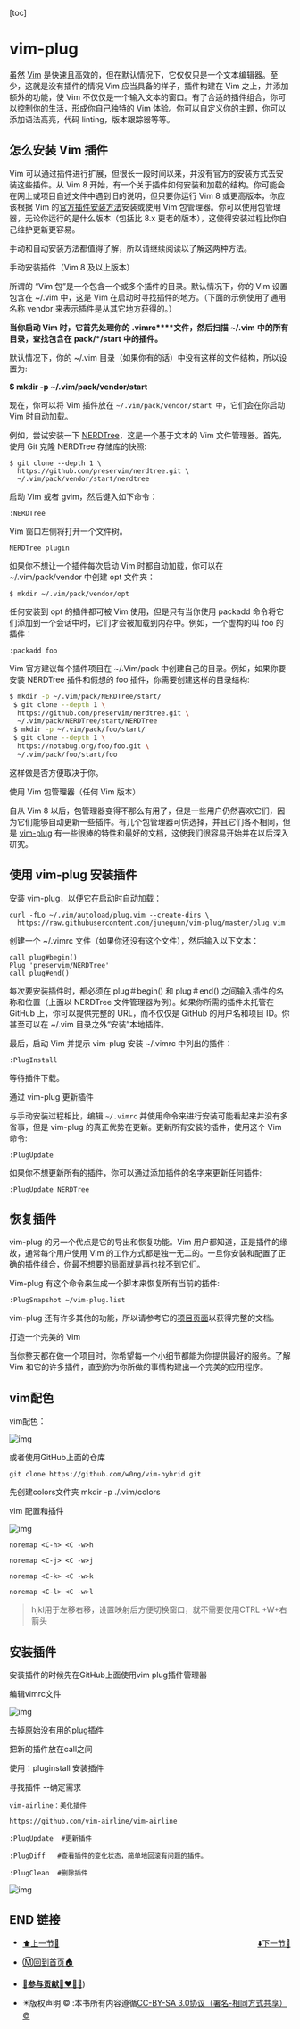 [toc]

# vim-plug

虽然 [Vim](https://link.zhihu.com/?target=https%3A//www.vim.org/) 是快速且高效的，但在默认情况下，它仅仅只是一个文本编辑器。至少，这就是没有插件的情况 Vim 应当具备的样子，插件构建在 Vim 之上，并添加额外的功能，使 Vim 不仅仅是一个输入文本的窗口。有了合适的插件组合，你可以控制你的生活，形成你自己独特的 Vim 体验。你可以[自定义你的主题](https://link.zhihu.com/?target=https%3A//opensource.com/article/19/12/colors-themes-vim)，你可以添加语法高亮，代码 linting，版本跟踪器等等。

## 怎么安装 Vim 插件

Vim 可以通过插件进行扩展，但很长一段时间以来，并没有官方的安装方式去安装这些插件。从 Vim 8 开始，有一个关于插件如何安装和加载的结构。你可能会在网上或项目自述文件中遇到旧的说明，但只要你运行 Vim 8 或更高版本，你应该根据 Vim 的[官方插件安装方法](https://link.zhihu.com/?target=https%3A//github.com/vim/vim/blob/03c3bd9fd094c1aede2e8fe3ad8fd25b9f033053/runtime/doc/repeat.txt%23L515)安装或使用 Vim 包管理器。你可以使用包管理器，无论你运行的是什么版本（包括比 8.x 更老的版本），这使得安装过程比你自己维护更新更容易。

手动和自动安装方法都值得了解，所以请继续阅读以了解这两种方法。

手动安装插件（Vim 8 及以上版本）

所谓的 “Vim 包”是一个包含一个或多个插件的目录。默认情况下，你的 Vim 设置包含在 ~/.vim 中，这是 Vim 在启动时寻找插件的地方。（下面的示例使用了通用名称 vendor 来表示插件是从其它地方获得的。）

 

**当你启动 Vim 时，它首先处理你的** **.vimrc****文件，然后扫描** **~/.vim** **中的所有目录，查找包含在** **pack/\*/start** **中的插件。**

 

默认情况下，你的 ~/.vim 目录（如果你有的话）中没有这样的文件结构，所以设置为:

**$ mkdir -p ~/.vim/pack/vendor/start**

现在，你可以将 Vim 插件放在 `~/.vim/pack/vendor/start 中`，它们会在你启动 Vim 时自动加载。

例如，尝试安装一下 [NERDTree](https://link.zhihu.com/?target=https%3A//github.com/preservim/nerdtree)，这是一个基于文本的 Vim 文件管理器。首先，使用 Git 克隆 NERDTree 存储库的快照:

```
$ git clone --depth 1 \
  https://github.com/preservim/nerdtree.git \
  ~/.vim/pack/vendor/start/nerdtree
```

启动 Vim 或者 gvim，然后键入如下命令：

```
:NERDTree
```

Vim 窗口左侧将打开一个文件树。

```
NERDTree plugin
```

如果你不想让一个插件每次启动 Vim 时都自动加载，你可以在 ~/.vim/pack/vendor 中创建 opt 文件夹：

```
$ mkdir ~/.vim/pack/vendor/opt
```

任何安装到 opt 的插件都可被 Vim 使用，但是只有当你使用 packadd 命令将它们添加到一个会话中时，它们才会被加载到内存中。例如，一个虚构的叫 foo 的插件：

```
:packadd foo
```

Vim 官方建议每个插件项目在 ~/.Vim/pack 中创建自己的目录。例如，如果你要安装 NERDTree 插件和假想的 foo 插件，你需要创建这样的目录结构:

```bash
$ mkdir -p ~/.vim/pack/NERDTree/start/
 $ git clone --depth 1 \
  https://github.com/preservim/nerdtree.git \
  ~/.vim/pack/NERDTree/start/NERDTree
 $ mkdir -p ~/.vim/pack/foo/start/
 $ git clone --depth 1 \
  https://notabug.org/foo/foo.git \
  ~/.vim/pack/foo/start/foo
```

这样做是否方便取决于你。

使用 Vim 包管理器（任何 Vim 版本）

自从 Vim 8 以后，包管理器变得不那么有用了，但是一些用户仍然喜欢它们，因为它们能够自动更新一些插件。有几个包管理器可供选择，并且它们各不相同，但是 [vim-plug](https://link.zhihu.com/?target=https%3A//github.com/junegunn/vim-plug) 有一些很棒的特性和最好的文档，这使我们很容易开始并在以后深入研究。



## 使用 vim-plug 安装插件

安装 vim-plug，以便它在启动时自动加载：

```
curl -fLo ~/.vim/autoload/plug.vim --create-dirs \
  https://raw.githubusercontent.com/junegunn/vim-plug/master/plug.vim
```

创建一个 ~/.vimrc 文件（如果你还没有这个文件），然后输入以下文本：

```
call plug#begin()
Plug 'preservim/NERDTree'
call plug#end()
```

每次要安装插件时，都必须在 plug＃begin() 和 plug＃end() 之间输入插件的名称和位置（上面以 NERDTree 文件管理器为例）。如果你所需的插件未托管在 GitHub 上，你可以提供完整的 URL，而不仅仅是 GitHub 的用户名和项目 ID。你甚至可以在 ~/.vim 目录之外“安装”本地插件。

最后，启动 Vim 并提示 vim-plug 安装 ~/.vimrc 中列出的插件：

```
:PlugInstall
```

等待插件下载。

通过 vim-plug 更新插件

与手动安装过程相比，编辑 `~/.vimrc` 并使用命令来进行安装可能看起来并没有多省事，但是 vim-plug 的真正优势在更新。更新所有安装的插件，使用这个 Vim 命令:

```
:PlugUpdate
```

如果你不想更新所有的插件，你可以通过添加插件的名字来更新任何插件:

```
:PlugUpdate NERDTree
```

## 恢复插件

vim-plug 的另一个优点是它的导出和恢复功能。Vim 用户都知道，正是插件的缘故，通常每个用户使用 Vim 的工作方式都是独一无二的。一旦你安装和配置了正确的插件组合，你最不想要的局面就是再也找不到它们。

Vim-plug 有这个命令来生成一个脚本来恢复所有当前的插件:

```
:PlugSnapshot ~/vim-plug.list
```

vim-plug 还有许多其他的功能，所以请参考它的[项目页面](https://link.zhihu.com/?target=https%3A//github.com/junegunn/vim-plug)以获得完整的文档。

打造一个完美的 Vim

当你整天都在做一个项目时，你希望每一个小细节都能为你提供最好的服务。了解 Vim 和它的许多插件，直到你为你所做的事情构建出一个完美的应用程序。





## vim配色

vim配色：

![img](https://sm.nsddd.top//typora/tufanpgQR8xM7lL.jpg?mail:3293172751@qq.com)

或者使用GitHub上面的仓库

```
git clone https://github.com/w0ng/vim-hybrid.git
```

先创建colors文件夹   mkdir -p ./.vim/colors

 

vim 配置和插件

![img](https://sm.nsddd.top//typora/Z1wpFQLYc4MUgJb.jpg?mail:3293172751@qq.com)

```
noremap <C-h> <C -w>h

noremap <C-j> <C -w>j

noremap <C-k> <C -w>k

noremap <C-l> <C -w>l
```

>  hjkl用于左移右移，设置映射后方便切换窗口，就不需要使用CTRL +W+右箭头

 

## 安装插件

安装插件的时候先在GitHub上面使用vim plug插件管理器

编辑vimrc文件

![img](https://sm.nsddd.top//typora/fVDCYA87eKny3Uc.jpg?mail:3293172751@qq.com)

 

去掉原始没有用的plug插件

把新的插件放在call之间

使用：pluginstall 安装插件

 

寻找插件 --确定需求

```
vim-airline：美化插件

https://github.com/vim-airline/vim-airline

:PlugUpdate  #更新插件

:PlugDiff   #查看插件的变化状态，简单地回滚有问题的插件。

:PlugClean  #删除插件
```

![img](https://sm.nsddd.top//typora/nwCh3oFPET9lfU5.jpg?mail:3293172751@qq.com)

 

## END 链接
<ul><li><div><a href = '2.md' style='float:left'>⬆️上一节🔗</a><a href = '4.md' style='float: right'>⬇️下一节🔗</a></div></li></ul>

+ [Ⓜ️回到首页🏠](../README.md)

+ [**🫵参与贡献💞❤️‍🔥💖**](https://nsddd.top/archives/contributors))

+ ✴️版权声明 &copy; :本书所有内容遵循[CC-BY-SA 3.0协议（署名-相同方式共享）&copy;](http://zh.wikipedia.org/wiki/Wikipedia:CC-by-sa-3.0协议文本) 

